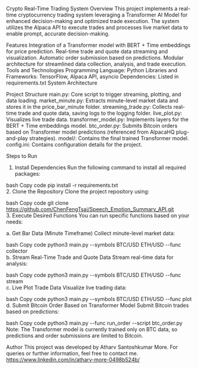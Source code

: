 Crypto Real-Time Trading System
Overview
This project implements a real-time cryptocurrency trading system leveraging a Transformer AI Model for enhanced decision-making and optimized trade execution. The system utilizes the Alpaca API to execute trades and processes live market data to enable prompt, accurate decision-making.

Features
Integration of a Transformer model with BERT + Time embeddings for price prediction.
Real-time trade and quote data streaming and visualization.
Automatic order submission based on predictions.
Modular architecture for streamlined data collection, analysis, and trade execution.
Tools and Technologies
Programming Language: Python
Libraries and Frameworks: TensorFlow, Alpaca API, asyncio
Dependencies: Listed in requirements.txt
System Architecture


Project Structure
main.py: Core script to trigger streaming, plotting, and data loading.
market_minute.py: Extracts minute-level market data and stores it in the price_bar_minute folder.
streaming_trade.py: Collects real-time trade and quote data, saving logs to the logging folder.
live_plot.py: Visualizes live trade data.
transformer_model.py: Implements layers for the BERT + Time embeddings model.
btc_order.py: Submits Bitcoin orders based on Transformer model predictions (referenced from AlpacaHQ plug-and-play strategies).
model/: Contains the final trained Transformer model.
config.ini: Contains configuration details for the project.


Steps to Run
1. Install Dependencies
Run the following command to install all required packages:

bash
Copy code
pip install -r requirements.txt  
2. Clone the Repository
Clone the project repository using:

bash
Copy code
git clone https://github.com/ChenFengTsai/Speech_Emotion_Summary_API.git  
3. Execute Desired Functions
You can run specific functions based on your needs:

a. Get Bar Data (Minute Timeframe)
Collect minute-level market data:

bash
Copy code
python3 main.py --symbols BTC/USD ETH/USD --func collector  
b. Stream Real-Time Trade and Quote Data
Stream real-time data for analysis:

bash
Copy code
python3 main.py --symbols BTC/USD ETH/USD --func stream  
c. Live Plot Trade Data
Visualize live trading data:

bash
Copy code
python3 main.py --symbols BTC/USD ETH/USD --func plot  
d. Submit Bitcoin Order Based on Transformer Model
Submit Bitcoin trades based on predictions:

bash
Copy code
python3 main.py --func run_order --script btc_order.py  
Note: The Transformer model is currently trained only on BTC data, so predictions and order submissions are limited to Bitcoin.

Author
This project was developed by Atharv Santoshkumar More.
For queries or further information, feel free to contact me.
https://www.linkedin.com/in/atharv-more-0498b524b/